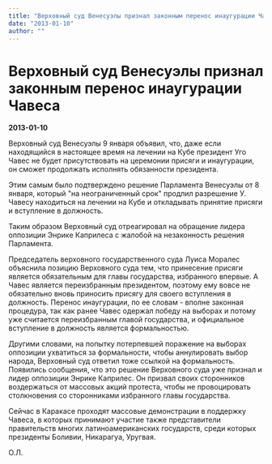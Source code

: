 ```yaml
---
title: "Верховный суд Венесуэлы признал законным перенос инаугурации Чавеса"
date: "2013-01-10"
author: ""
---
```


# Верховный суд Венесуэлы признал законным перенос инаугурации Чавеса

**2013-01-10** 

Верховный суд Венесуэлы 9 января объявил, что, даже если находящийся в настоящее время на лечении на Кубе президент Уго Чавес не будет присутствовать на церемонии присяги и инаугурации, он сможет продолжать исполнять обязанности президента.

Этим самым было подтверждено решение Парламента Венесуэлы от 8 января, который "на неограниченный срок" продлил разрешение У. Чавесу находиться на лечении на Кубе и откладывать принятие присяги и вступление в должность.

Таким образом Верховный суд отреагировал на обращение лидера оппозиции Энрике Каприлеса с жалобой на незаконность решения Парламента. 

Председатель верховного государственного суда Луиса Моралес объяснила позицию Верховного суда тем, что принесение присяги является обязательным для главы государства, избранного впервые. А Чавес является переизбранным президентом, поэтому ему вовсе не обязательно вновь приносить присягу для своего вступления в должность. Перенос инаугурации, по ее словам - вполне законная процедура, так как ранее Чавес одержал победу на выборах и потому уже считается переизбранным главой государства, и официальное вступление в должность является формальностью.

Другими словами, на попытку потерпевшей поражение на выборах оппозиции ухватиться за формальности, чтобы аннулировать выбор народа, Верховный суд ответил тоже ссылкой на формальность. Появились сообщения, что это решение Верховного суда уже признал и лидер оппозиции Энрике Каприлес. Он призвал своих сторонников воздержаться от массовых акций протеста, чтобы не провоцировать столкновения cо сторонниками избранного главы государства.

Сейчас в Каракасе проходят массовые демонстрации в поддержку Чавеса, в которых принимают участие также представители правительств многих латиноамериканских государств, среди которых президенты Боливии, Никарагуа, Уругвая.

О.Л.